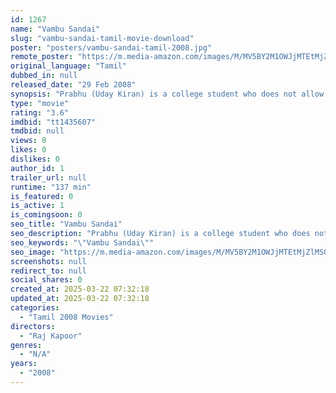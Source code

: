 ```yaml
---
id: 1267
name: "Vambu Sandai"
slug: "vambu-sandai-tamil-movie-download"
poster: "posters/vambu-sandai-tamil-2008.jpg"
remote_poster: "https://m.media-amazon.com/images/M/MV5BY2M1OWJjMTEtMjZlMS00ZTdmLTg2YjItNGQzZTMzYjM3ZWRiXkEyXkFqcGdeQXVyNTM3MDMyMDQ@._V1_SX300.jpg"
original_language: "Tamil"
dubbed_in: null
released_date: "29 Feb 2008"
synopsis: "Prabhu (Uday Kiran) is a college student who does not allow anyone to do wrong. He quite often argues with others to the point where he is repeatedly arressted. When he was younger his foster father (Nizhalgal Ravi), a psychiatris..."
type: "movie"
rating: "3.6"
imdbid: "tt1435607"
tmdbid: null
views: 0
likes: 0
dislikes: 0
author_id: 1
trailer_url: null
runtime: "137 min"
is_featured: 0
is_active: 1
is_comingsoon: 0
seo_title: "Vambu Sandai"
seo_description: "Prabhu (Uday Kiran) is a college student who does not allow anyone to do wrong. He quite often argues with others to the point where he is repeatedly arressted. When he was younger his foster father (Nizhalgal Ravi), a psychiatris..."
seo_keywords: "\"Vambu Sandai\""
seo_image: "https://m.media-amazon.com/images/M/MV5BY2M1OWJjMTEtMjZlMS00ZTdmLTg2YjItNGQzZTMzYjM3ZWRiXkEyXkFqcGdeQXVyNTM3MDMyMDQ@._V1_SX300.jpg"
screenshots: null
redirect_to: null
social_shares: 0
created_at: 2025-03-22 07:32:18
updated_at: 2025-03-22 07:32:18
categories:
  - "Tamil 2008 Movies"
directors:
  - "Raj Kapoor"
genres:
  - "N/A"
years:
  - "2008"
---
```

